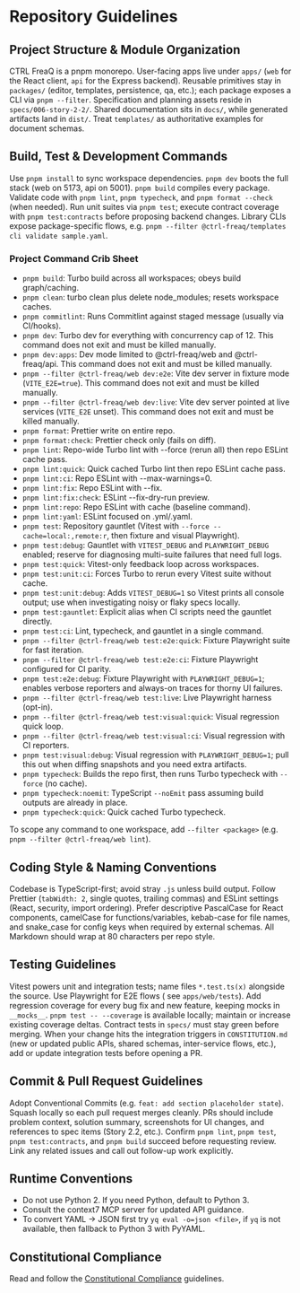 # Repository Guidelines

## Project Structure & Module Organization

CTRL FreaQ is a pnpm monorepo. User-facing apps live under `apps/` (`web` for
the React client, `api` for the Express backend). Reusable primitives stay in
`packages/` (editor, templates, persistence, qa, etc.); each package exposes a
CLI via `pnpm --filter`. Specification and planning assets reside in
`specs/006-story-2-2/`. Shared documentation sits in `docs/`, while generated
artifacts land in `dist/`. Treat `templates/` as authoritative examples for
document schemas.

## Build, Test & Development Commands

Use `pnpm install` to sync workspace dependencies. `pnpm dev` boots the full
stack (web on 5173, api on 5001). `pnpm build` compiles every package. Validate
code with `pnpm lint`, `pnpm typecheck`, and `pnpm format --check` (when
needed). Run unit suites via `pnpm test`; execute contract coverage with
`pnpm test:contracts` before proposing backend changes. Library CLIs expose
package-specific flows, e.g.
`pnpm --filter @ctrl-freaq/templates cli validate sample.yaml`.

### Project Command Crib Sheet

- `pnpm build`: Turbo build across all workspaces; obeys build graph/caching.
- `pnpm clean`: turbo clean plus delete node_modules; resets workspace caches.
- `pnpm commitlint`: Runs Commitlint against staged message (usually via
  CI/hooks).
- `pnpm dev`: Turbo dev for everything with concurrency cap of 12. This command
  does not exit and must be killed manually.
- `pnpm dev:apps`: Dev mode limited to @ctrl-freaq/web and @ctrl-freaq/api. This
  command does not exit and must be killed manually.
- `pnpm --filter @ctrl-freaq/web dev:e2e`: Vite dev server in fixture mode
  (`VITE_E2E=true`). This command does not exit and must be killed manually.
- `pnpm --filter @ctrl-freaq/web dev:live`: Vite dev server pointed at live
  services (`VITE_E2E` unset). This command does not exit and must be killed
  manually.
- `pnpm format`: Prettier write on entire repo.
- `pnpm format:check`: Prettier check only (fails on diff).
- `pnpm lint`: Repo-wide Turbo lint with --force (rerun all) then repo ESLint
  cache pass.
- `pnpm lint:quick`: Quick cached Turbo lint then repo ESLint cache pass.
- `pnpm lint:ci`: Repo ESLint with --max-warnings=0.
- `pnpm lint:fix`: Repo ESLint with --fix.
- `pnpm lint:fix:check`: ESLint --fix-dry-run preview.
- `pnpm lint:repo`: Repo ESLint with cache (baseline command).
- `pnpm lint:yaml`: ESLint focused on .yml/.yaml.
- `pnpm test`: Repository gauntlet (Vitest with
  `--force --cache=local:,remote:r`, then fixture and visual Playwright).
- `pnpm test:debug`: Gauntlet with `VITEST_DEBUG` and `PLAYWRIGHT_DEBUG`
  enabled; reserve for diagnosing multi-suite failures that need full logs.
- `pnpm test:quick`: Vitest-only feedback loop across workspaces.
- `pnpm test:unit:ci`: Forces Turbo to rerun every Vitest suite without cache.
- `pnpm test:unit:debug`: Adds `VITEST_DEBUG=1` so Vitest prints all console
  output; use when investigating noisy or flaky specs locally.
- `pnpm test:gauntlet`: Explicit alias when CI scripts need the gauntlet
  directly.
- `pnpm test:ci`: Lint, typecheck, and gauntlet in a single command.
- `pnpm --filter @ctrl-freaq/web test:e2e:quick`: Fixture Playwright suite for
  fast iteration.
- `pnpm --filter @ctrl-freaq/web test:e2e:ci`: Fixture Playwright configured for
  CI parity.
- `pnpm test:e2e:debug`: Fixture Playwright with `PLAYWRIGHT_DEBUG=1`; enables
  verbose reporters and always-on traces for thorny UI failures.
- `pnpm --filter @ctrl-freaq/web test:live`: Live Playwright harness (opt-in).
- `pnpm --filter @ctrl-freaq/web test:visual:quick`: Visual regression quick
  loop.
- `pnpm --filter @ctrl-freaq/web test:visual:ci`: Visual regression with CI
  reporters.
- `pnpm test:visual:debug`: Visual regression with `PLAYWRIGHT_DEBUG=1`; pull
  this out when diffing snapshots and you need extra artifacts.
- `pnpm typecheck`: Builds the repo first, then runs Turbo typecheck with
  `--force` (no cache).
- `pnpm typecheck:noemit`: TypeScript `--noEmit` pass assuming build outputs are
  already in place.
- `pnpm typecheck:quick`: Quick cached Turbo typecheck.

To scope any command to one workspace, add `--filter <package>` (e.g.
`pnpm --filter @ctrl-freaq/web lint`).

## Coding Style & Naming Conventions

Codebase is TypeScript-first; avoid stray `.js` unless build output. Follow
Prettier (`tabWidth: 2`, single quotes, trailing commas) and ESLint settings
(React, security, import ordering). Prefer descriptive PascalCase for React
components, camelCase for functions/variables, kebab-case for file names, and
snake_case for config keys when required by external schemas. All Markdown
should wrap at 80 characters per repo style.

## Testing Guidelines

Vitest powers unit and integration tests; name files `*.test.ts(x)` alongside
the source. Use Playwright for E2E flows ( see `apps/web/tests`). Add regression
coverage for every bug fix and new feature, keeping mocks in `__mocks__`.
`pnpm test -- --coverage` is available locally; maintain or increase existing
coverage deltas. Contract tests in `specs/` must stay green before merging. When
your change hits the integration triggers in `CONSTITUTION.md` (new or updated
public APIs, shared schemas, inter-service flows, etc.), add or update
integration tests before opening a PR.

## Commit & Pull Request Guidelines

Adopt Conventional Commits (e.g. `feat: add section placeholder state`). Squash
locally so each pull request merges cleanly. PRs should include problem context,
solution summary, screenshots for UI changes, and references to spec items
(Story 2.2, etc.). Confirm `pnpm lint`, `pnpm test`, `pnpm test:contracts`, and
`pnpm build` succeed before requesting review. Link any related issues and call
out follow-up work explicitly.

## Runtime Conventions

- Do not use Python 2. If you need Python, default to Python 3.
- Consult the context7 MCP server for updated API guidance.
- To convert YAML → JSON first try `yq eval -o=json <file>`, if `yq` is not
  available, then fallback to Python 3 with PyYAML.

## Constitutional Compliance

Read and follow the [Constitutional Compliance](CONSTITUTION.md) guidelines.
